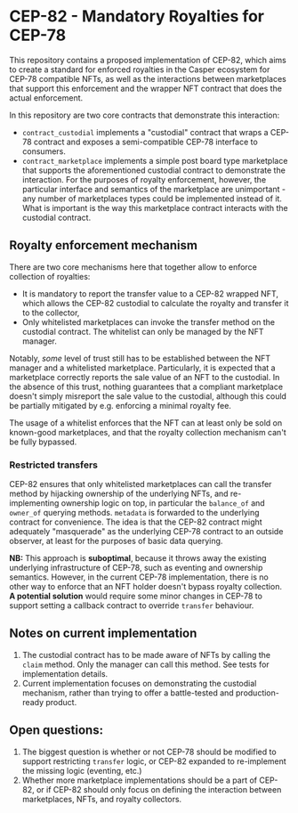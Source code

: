 # CEP-82 - Mandatory Royalties for CEP-78

This repository contains a proposed implementation of CEP-82, which aims to create a standard for enforced royalties in the Casper ecosystem for CEP-78 compatible NFTs, as well as the interactions between marketplaces that support this enforcement and the wrapper NFT contract that does the actual enforcement.

In this repository are two core contracts that demonstrate this interaction:
* `contract_custodial` implements a "custodial" contract that wraps a CEP-78 contract and exposes a semi-compatible CEP-78 interface to consumers.
* `contract_marketplace` implements a simple post board type marketplace that supports the aforementioned custodial contract to demonstrate the interaction. For the purposes of royalty enforcement, however, the particular interface and semantics of the marketplace are unimportant - any number of marketplaces types could be implemented instead of it. What is important is the way this marketplace contract interacts with the custodial contract.

## Royalty enforcement mechanism

There are two core mechanisms here that together allow to enforce collection of royalties:

* It is mandatory to report the transfer value to a CEP-82 wrapped NFT, which allows the CEP-82 custodial to calculate the royalty and transfer it to the collector,
* Only whitelisted marketplaces can invoke the transfer method on the custodial contract. The whitelist can only be managed by the NFT manager.

Notably, _some_ level of trust still has to be established between the NFT manager and a whitelisted marketplace. Particularly, it is expected that a marketplace correctly reports the sale value of an NFT to the custodial. In the absence of this trust, nothing guarantees that a compliant marketplace doesn't simply misreport the sale value to the custodial, although this could be partially mitigated by e.g. enforcing a minimal royalty fee. 

The usage of a whitelist enforces that the NFT can at least only be sold on known-good marketplaces, and that the royalty collection mechanism can't be fully bypassed.

### Restricted transfers

CEP-82 ensures that only whitelisted marketplaces can call the transfer method by hijacking ownership of the underlying NFTs, and re-implementing ownership logic on top, in particular the `balance_of` and `owner_of` querying methods. `metadata` is forwarded to the underlying contract for convenience. The idea is that the CEP-82 contract might adequately "masquerade" as the underlying CEP-78 contract to an outside observer, at least for the purposes of basic data querying. 

__NB:__ This approach is __suboptimal__, because it throws away the existing underlying infrastructure of CEP-78, such as eventing and ownership semantics. However, in the current CEP-78 implementation, there is no other way to enforce that an NFT holder doesn't bypass royalty collection. __A potential solution__ would require some minor changes in CEP-78 to support setting a callback contract to override `transfer` behaviour.

## Notes on current implementation

1. The custodial contract has to be made aware of NFTs by calling the `claim` method. Only the manager can call this method. See tests for implementation details.
2. Current implementation focuses on demonstrating the custodial mechanism, rather than trying to offer a battle-tested and production-ready product.

## Open questions:

1. The biggest question is whether or not CEP-78 should be modified to support restricting `transfer` logic, or CEP-82 expanded to re-implement the missing logic (eventing, etc.)
2. Whether more marketplace implementations should be a part of CEP-82, or if CEP-82 should only focus on defining the interaction between marketplaces, NFTs, and royalty collectors.
